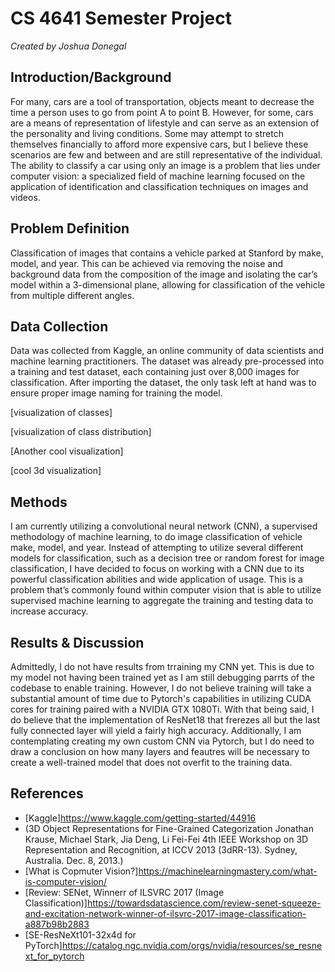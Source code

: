 # CS 4641 Semester Project
_Created by Joshua Donegal_

## Introduction/Background
For many, cars are a tool of transportation, objects meant to decrease the time a person uses to go from point A to point B. However, for some, cars are a means of representation of lifestyle and can serve as an extension of the personality and living conditions. Some may attempt to stretch themselves financially to afford more expensive cars, but I believe these scenarios are few and between and are still representative of the individual. The ability to classify a car using only an image is a problem that lies under computer vision: a specialized field of machine learning focused on the application of identification and classification techniques on images and videos.

## Problem Definition
Classification of images that contains a vehicle parked at Stanford by make, model, and year. This can be achieved via removing the noise and background data from the composition of the image and isolating the car’s model within a 3-dimensional plane, allowing for classification of the vehicle from multiple different angles.

## Data Collection
Data was collected from Kaggle, an online community of data scientists and machine learning practitioners. The dataset was already pre-processed into a training and test dataset, each containing just over 8,000 images for classification. After importing the dataset, the only task left at hand was to ensure proper image naming for training the model.

[visualization of classes]

[visualization of class distribution]

[Another cool visualization]

[cool 3d visualization]

## Methods
I am currently utilizing a convolutional neural network (CNN), a supervised methodology of machine learning, to do image classification of vehicle make, model, and year. Instead of attempting to utilize several different models for classification, such as a decision tree or random forest for image classification, I have decided to focus on working with a CNN due to its powerful classification abilities and wide application of usage. This is a problem that’s commonly found within computer vision that is able to utilize supervised machine learning to aggregate the training and testing data to increase accuracy.

## Results & Discussion
Admittedly, I do not have results from trraining my CNN yet. This is due to my model not having been trained yet as I am still debugging parrts of the codebase to enable training. However, I do not believe training will take a substantial amount of time due to Pytorch's capabilities in utilizing CUDA cores for training paired with a NVIDIA GTX 1080Ti. With that being said, I do believe that the implementation of ResNet18 that frerezes all but the last fully connected layer will yield a fairly high accuracy. Additionally, I am contemplating creating my own custom CNN via Pytorch, but I do need to draw a conclusion on how many layers and feautres will be necessary to create a well-trained model that does not overfit to the training data.

## References
- [Kaggle]https://www.kaggle.com/getting-started/44916
- (3D Object Representations for Fine-Grained Categorization Jonathan Krause, Michael Stark, Jia Deng, Li Fei-Fei 4th IEEE Workshop on 3D Representation and Recognition, at ICCV 2013 (3dRR-13). Sydney, Australia. Dec. 8, 2013.)
- [What is Copmuter Vision?]https://machinelearningmastery.com/what-is-computer-vision/ 
- [Review: SENet, Winnerr of ILSVRC 2017 (Image Classification)]https://towardsdatascience.com/review-senet-squeeze-and-excitation-network-winner-of-ilsvrc-2017-image-classification-a887b98b2883
- [SE-ResNeXt101-32x4d for PyTorch]https://catalog.ngc.nvidia.com/orgs/nvidia/resources/se_resnext_for_pytorch
